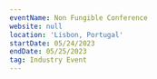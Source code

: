 ```yaml
---
eventName: Non Fungible Conference
website: null
location: 'Lisbon, Portugal'
startDate: 05/24/2023
endDate: 05/25/2023
tag: Industry Event
---
```


